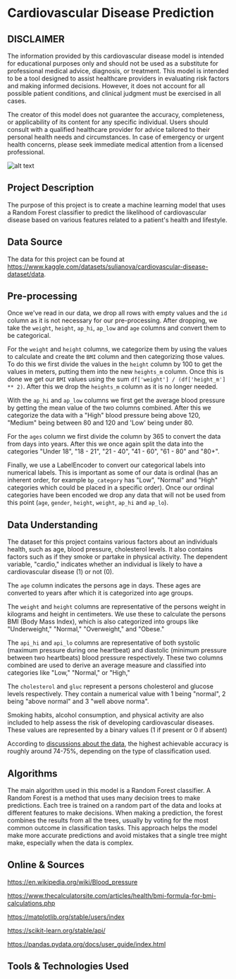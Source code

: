 # Cardiovascular Disease Prediction
## DISCLAIMER
The information provided by this cardiovascular disease model is intended for educational purposes only 
and should not be used as a substitute for professional medical advice, diagnosis, or treatment. 
This model is intended to be a tool designed to assist healthcare providers in evaluating risk factors 
and making informed decisions. However, it does not account for all possible patient conditions, 
and clinical judgment must be exercised in all cases.

The creator of this model does not guarantee the accuracy, completeness, 
or applicability of its content for any specific individual. Users should consult with a qualified healthcare provider
for advice tailored to their personal health needs and circumstances. In case of emergency or urgent health concerns, 
please seek immediate medical attention from a licensed professional.

![alt text](https://external-content.duckduckgo.com/iu/?u=https%3A%2F%2Fd2icp22po6iej.cloudfront.net%2Fwp-content%2Fuploads%2F2018%2F08%2FPD-AND-THE-HEART3.jpeg&f=1&nofb=1&ipt=bf3b2271b9805e4d026d0a0183c07a20bca35f442597babe5e26b8218948adfe&ipo=images)

## Project Description
The purpose of this project is to create a machine learning model that uses a Random Forest classifier 
to predict the likelihood of cardiovascular disease based on various features 
related to a patient's health and lifestyle.

## Data Source
The data for this project can be found at https://www.kaggle.com/datasets/sulianova/cardiovascular-disease-dataset/data.

## Pre-processing
Once we've read in our data, we drop all rows with empty values and the `id` column as it is not necessary for 
our pre-processing. After dropping, we take the `weight`, `height`, `ap_hi`, `ap_low` and `age` columns and 
convert them to be categorical.

For the `weight` and `height` columns, we categorize them by using the values to calculate and create the `BMI` column
and then categorizing those values. To do this we first divide the values in the `height` column by 100 to get the 
values in meters, putting them into the new `heights_m` column. Once this is done we get our `BMI` values using 
the sum `df['weight'] / (df['height_m'] ** 2)`. After this we drop the `heights_m` column as it is no longer needed.

With the `ap_hi` and `ap_low` columns we first get the average blood pressure by getting the mean value of the 
two columns combined. After this we categorize the data with a "High" blood pressure being above 120, "Medium" 
being between 80 and 120 and 'Low' being under 80.

For the `ages` column we first divide the column by 365 to convert the data from days into years. After this we once 
again split the data into the categories "Under 18", "18 - 21", "21 - 40", "41 - 60", "61 - 80" and "80+".

Finally, we use a LabelEncoder to convert our categorical labels into numerical labels. This is important as 
some of our data is ordinal (has an inherent order, for example `bp_category` has "Low", "Normal" 
and "High" categories which could be placed in a specific order). Once our ordinal categories have been encoded 
we drop any data that will not be used from this point (`age`, `gender`, `height`, `weight`, `ap_hi` and `ap_lo`).

## Data Understanding
The dataset for this project contains various factors about an individuals health, 
such as age, blood pressure, cholesterol levels. It also contains factors such as if they smoke or partake in physical
activity. The dependent variable, "cardio," indicates whether an individual is likely to have a cardiovascular disease (1) or not (0). 

The `age` column indicates the persons age in days. These ages are converted to years
after which it is categorized into age groups.

The `weight` and `height` columns are representative of the persons weight in kilograms and height in centimeters.
We use these to calculate the persons BMI (Body Mass Index), which is also categorized into groups like 
"Underweight," "Normal," "Overweight," 
and "Obese." 

The `api_hi` and `api_lo` columns are representative of both systolic (maximum pressure during one heartbeat) 
and diastolic (minimum pressure between two heartbeats) blood pressure respectively. 
These two columns combined are used to derive an average measure and classified into 
categories like "Low," "Normal," or "High,"

The `cholesterol` and `gluc` represent a persons cholesterol and glucose levels respectively. They contain a numerical value
with 1 being "normal", 2 being "above normal" and 3 "well above norma".

Smoking habits, alcohol consumption, and physical activity are also included to help assess the risk of 
developing cardiovascular diseases. These values are represented by a binary values (1 if present or 0 if absent)

According to [discussions about the data](https://www.kaggle.com/datasets/sulianova/cardiovascular-disease-dataset/discussion/206548), 
the highest achievable accuracy is roughly around 74-75%, depending on the type of classification used.

## Algorithms
The main algorithm used in this model is a Random Forest classifier. A Random Forest is a method that uses many 
decision trees to make predictions. Each tree is trained on a random part of the data and looks 
at different features to make decisions. When making a prediction, the forest combines the results 
from all the trees, usually by voting for the most common outcome in classification tasks. 
This approach helps the model make more accurate predictions and avoid mistakes that a 
single tree might make, especially when the data is complex.

## Online & Sources
https://en.wikipedia.org/wiki/Blood_pressure

https://www.thecalculatorsite.com/articles/health/bmi-formula-for-bmi-calculations.php

https://matplotlib.org/stable/users/index

https://scikit-learn.org/stable/api/

https://pandas.pydata.org/docs/user_guide/index.html

## Tools & Technologies Used
